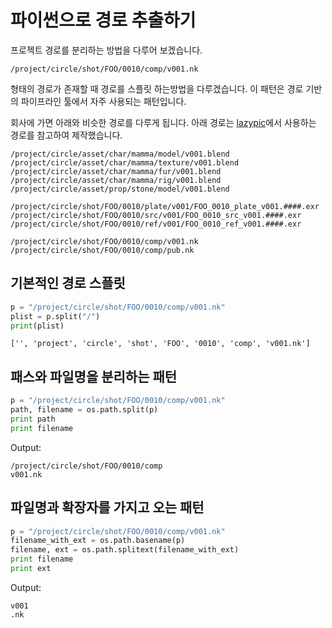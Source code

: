 # 파이썬으로 경로 추출하기
프로젝트 경로를 분리하는 방법을 다루어 보겠습니다.

```
/project/circle/shot/FOO/0010/comp/v001.nk
```

형태의 경로가 존재할 때 경로를 스플릿 하는방법을 다루겠습니다. 이 패턴은 경로 기반의 파이프라인 툴에서 자주 사용되는 패턴입니다.

회사에 가면 아래와 비슷한 경로를 다루게 됩니다. 아래 경로는 [lazypic](http://lazypic.org)에서 사용하는 경로를 참고하여 제작했습니다.

```
/project/circle/asset/char/mamma/model/v001.blend
/project/circle/asset/char/mamma/texture/v001.blend
/project/circle/asset/char/mamma/fur/v001.blend
/project/circle/asset/char/mamma/rig/v001.blend
/project/circle/asset/prop/stone/model/v001.blend

/project/circle/shot/FOO/0010/plate/v001/FOO_0010_plate_v001.####.exr
/project/circle/shot/FOO/0010/src/v001/FOO_0010_src_v001.####.exr
/project/circle/shot/FOO/0010/ref/v001/FOO_0010_ref_v001.####.exr

/project/circle/shot/FOO/0010/comp/v001.nk
/project/circle/shot/FOO/0010/comp/pub.nk
```

## 기본적인 경로 스플릿

```python
p = "/project/circle/shot/FOO/0010/comp/v001.nk"
plist = p.split("/")
print(plist)
```

```
['', 'project', 'circle', 'shot', 'FOO', '0010', 'comp', 'v001.nk']
```

## 패스와 파일명을 분리하는 패턴

```python
p = "/project/circle/shot/FOO/0010/comp/v001.nk"
path, filename = os.path.split(p)
print path
print filename
```

Output:
```
/project/circle/shot/FOO/0010/comp
v001.nk
```

## 파일명과 확장자를 가지고 오는 패턴

```python
p = "/project/circle/shot/FOO/0010/comp/v001.nk"
filename_with_ext = os.path.basename(p)
filename, ext = os.path.splitext(filename_with_ext)
print filename
print ext
```

Output:
```
v001
.nk
```